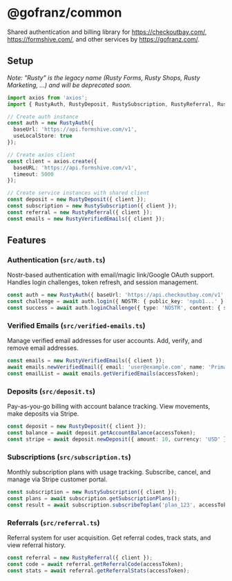 # @gofranz/common

Shared authentication and billing library for https://checkoutbay.com/, https://formshive.com/, and other services by https://gofranz.com/.

## Setup

_Note: "Rusty" is the legacy name (Rusty Forms, Rusty Shops, Rusty Marketing, ...) and will be deprecated soon._

```ts
import axios from 'axios';
import { RustyAuth, RustyDeposit, RustySubscription, RustyReferral, RustyVerifiedEmails } from '@gofranz/common';

// Create auth instance
const auth = new RustyAuth({ 
  baseUrl: 'https://api.formshive.com/v1',
  useLocalStore: true 
});

// Create axios client
const client = axios.create({
  baseURL: 'https://api.formshive.com/v1',
  timeout: 5000
});

// Create service instances with shared client
const deposit = new RustyDeposit({ client });
const subscription = new RustySubscription({ client });
const referral = new RustyReferral({ client });
const emails = new RustyVerifiedEmails({ client });
```

## Features

### Authentication (`src/auth.ts`)
Nostr-based authentication with email/magic link/Google OAuth support. Handles login challenges, token refresh, and session management.

```ts
const auth = new RustyAuth({ baseUrl: 'https://api.checkoutbay.com/v1' });
const challenge = await auth.login({ NOSTR: { public_key: 'npub1...' } });
const success = await auth.loginChallenge({ type: 'NOSTR', content: { signature: '...' } });
```

### Verified Emails (`src/verified-emails.ts`)
Manage verified email addresses for user accounts. Add, verify, and remove email addresses.

```ts
const emails = new RustyVerifiedEmails({ client });
await emails.newVerifiedEmail({ email: 'user@example.com', name: 'Primary' }, accessToken);
const emailList = await emails.getVerifiedEmails(accessToken);
```

### Deposits (`src/deposit.ts`)
Pay-as-you-go billing with account balance tracking. View movements, make deposits via Stripe.

```ts
const deposit = new RustyDeposit({ client });
const balance = await deposit.getAccountBalance(accessToken);
const stripe = await deposit.newDeposit({ amount: 10, currency: 'USD' }, accessToken);
```

### Subscriptions (`src/subscription.ts`)
Monthly subscription plans with usage tracking. Subscribe, cancel, and manage via Stripe customer portal.

```ts
const subscription = new RustySubscription({ client });
const plans = await subscription.getSubscriptionPlans();
const result = await subscription.subscribeToplan('plan_123', accessToken);
```

### Referrals (`src/referral.ts`)
Referral system for user acquisition. Get referral codes, track stats, and view referral history.

```ts
const referral = new RustyReferral({ client });
const code = await referral.getReferralCode(accessToken);
const stats = await referral.getReferralStats(accessToken);
```